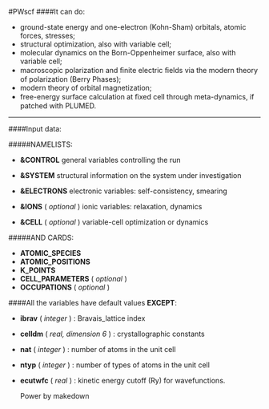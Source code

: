#PWscf
####It can do:

* ground-state energy and one-electron (Kohn-Sham) orbitals, atomic forces, stresses;
* structural optimization, also with variable cell;
* molecular dynamics on the Born-Oppenheimer surface, also with variable cell;
* macroscopic polarization and ﬁnite electric ﬁelds via the modern theory of polarization (Berry Phases);
* modern theory of orbital magnetization;
* free-energy  surface  calculation  at  ﬁxed cell  through  meta-dynamics,  if  patched  with PLUMED.

***

####Input data:

#####NAMELISTS:

* **&CONTROL** 
general variables controlling the run

* **&SYSTEM**
structural  information on the system under investigation

* **&ELECTRONS**
 electronic variables: self-consistency, smearing

* **&IONS** ( *optional* )
 ionic variables: relaxation, dynamics

* **&CELL** ( *optional* )
variable-cell optimization or dynamics

#####AND CARDS:

* **ATOMIC_SPECIES**
* **ATOMIC_POSITIONS**
* **K_POINTS**
* **CELL_PARAMETERS** ( *optional* )
* **OCCUPATIONS** ( *optional* )

####All the variables have default values **EXCEPT**:

* **ibrav** ( *integer* ) : Bravais_lattice index

* **celldm** ( *real, dimension 6* ) : crystallographic constants

* **nat** ( *integer* ) : number of atoms in the unit cell

* **ntyp** ( *integer* ) : number of types of atoms in the unit cell

* **ecutwfc** ( *real* ) : kinetic energy cutoff (Ry) for wavefunctions.

    Power by makedown
